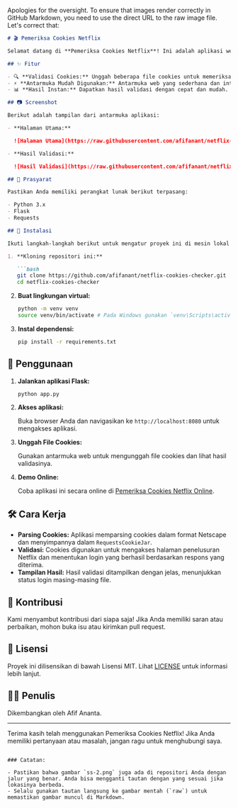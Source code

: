 Apologies for the oversight. To ensure that images render correctly in GitHub Markdown, you need to use the direct URL to the raw image file. Let's correct that:

```markdown
# 🎬 Pemeriksa Cookies Netflix

Selamat datang di **Pemeriksa Cookies Netflix**! Ini adalah aplikasi web berbasis Flask yang memungkinkan Anda mengunggah dan memvalidasi file cookies bergaya Netscape untuk menguji akses ke akun Netflix.

## ✨ Fitur

- 🔍 **Validasi Cookies:** Unggah beberapa file cookies untuk memeriksa apakah mereka dapat digunakan untuk login ke Netflix.
- ⚡ **Antarmuka Mudah Digunakan:** Antarmuka web yang sederhana dan intuitif.
- 📊 **Hasil Instan:** Dapatkan hasil validasi dengan cepat dan mudah.

## 📷 Screenshot

Berikut adalah tampilan dari antarmuka aplikasi:

- **Halaman Utama:**

  ![Halaman Utama](https://raw.githubusercontent.com/afifanant/netflix-cookies-checker/main/ss-1.png)

- **Hasil Validasi:**

  ![Hasil Validasi](https://raw.githubusercontent.com/afifanant/netflix-cookies-checker/main/ss-2.png)

## 🚀 Prasyarat

Pastikan Anda memiliki perangkat lunak berikut terpasang:

- Python 3.x
- Flask
- Requests

## 🔧 Instalasi

Ikuti langkah-langkah berikut untuk mengatur proyek ini di mesin lokal Anda:

1. **Kloning repositori ini:**

   ```bash
   git clone https://github.com/afifanant/netflix-cookies-checker.git
   cd netflix-cookies-checker
   ```

2. **Buat lingkungan virtual:**

   ```bash
   python -m venv venv
   source venv/bin/activate # Pada Windows gunakan `venv\Scripts\activate`
   ```

3. **Instal dependensi:**

   ```bash
   pip install -r requirements.txt
   ```

## 🏃 Penggunaan

1. **Jalankan aplikasi Flask:**

   ```bash
   python app.py
   ```

2. **Akses aplikasi:**

   Buka browser Anda dan navigasikan ke `http://localhost:8080` untuk mengakses aplikasi.

3. **Unggah File Cookies:**

   Gunakan antarmuka web untuk mengunggah file cookies dan lihat hasil validasinya.

4. **Demo Online:**

   Coba aplikasi ini secara online di [Pemeriksa Cookies Netflix Online](https://afifanant.pythonanywhere.com/).

## 🛠️ Cara Kerja

- **Parsing Cookies:** Aplikasi memparsing cookies dalam format Netscape dan menyimpannya dalam `RequestsCookieJar`.
- **Validasi:** Cookies digunakan untuk mengakses halaman penelusuran Netflix dan menentukan login yang berhasil berdasarkan respons yang diterima.
- **Tampilan Hasil:** Hasil validasi ditampilkan dengan jelas, menunjukkan status login masing-masing file.

## 🤝 Kontribusi

Kami menyambut kontribusi dari siapa saja! Jika Anda memiliki saran atau perbaikan, mohon buka isu atau kirimkan pull request.

## 📄 Lisensi

Proyek ini dilisensikan di bawah Lisensi MIT. Lihat [LICENSE](LICENSE) untuk informasi lebih lanjut.

## 👨‍💻 Penulis

Dikembangkan oleh Afif Ananta.

---

Terima kasih telah menggunakan Pemeriksa Cookies Netflix! Jika Anda memiliki pertanyaan atau masalah, jangan ragu untuk menghubungi saya.
```

### Catatan:

- Pastikan bahwa gambar `ss-2.png` juga ada di repositori Anda dengan jalur yang benar. Anda bisa mengganti tautan dengan yang sesuai jika lokasinya berbeda.
- Selalu gunakan tautan langsung ke gambar mentah (`raw`) untuk memastikan gambar muncul di Markdown.
